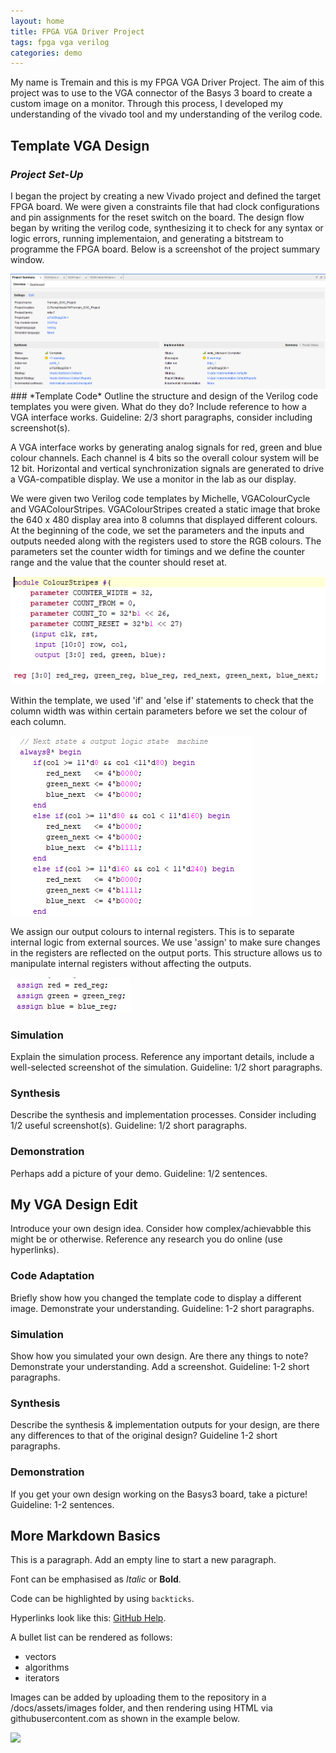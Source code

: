 ```yaml
---
layout: home
title: FPGA VGA Driver Project
tags: fpga vga verilog
categories: demo
---
```


My name is Tremain and this is my FPGA VGA Driver Project. The aim of this project was to use to the VGA connector of the Basys 3 board to create a custom image on a monitor. Through this process, I developed my understanding of the vivado tool and my understanding of the verilog code.  

## **Template VGA Design**
### *Project Set-Up*
I began the project by creating a new Vivado project and defined the target FPGA board. We were given a constraints file that had clock configurations and pin assignments for the reset switch on the board. The design flow began by writing the verilog code, synthesizing it to check for any syntax or logic errors, running implementaion, and generating a bitstream to programme the FPGA board. Below is a screenshot of the project summary window.

<img src="https://raw.githubusercontent.com/Tremainm/SOC_Project/main/docs/assets/images/ProjectSummary.png">
### *Template Code*
Outline the structure and design of the Verilog code templates you were given. What do they do? Include reference to how a VGA interface works. Guideline: 2/3 short paragraphs, consider including screenshot(s).

A VGA interface works by generating analog signals for red, green and blue colour channels. Each channel is 4 bits so the overall colour system will be 12 bit. Horizontal and vertical synchronization signals are generated to drive a VGA-compatible display. We use a monitor in the lab as our display.

We were given two Verilog code templates by Michelle, VGAColourCycle and VGAColourStripes. VGAColourStripes created a static image that broke the 640 x 480 display area into 8 columns that displayed different colours. At the beginning of the code, we set the parameters and the inputs and outputs needed along with the registers used to store the RGB colours. The parameters set the counter width for timings and we define the counter range and the value that the counter should reset at.

<img src="https://raw.githubusercontent.com/Tremainm/SOC_Project/main/docs/assets/images/ParametersStripesOrig.png">

Within the template, we used 'if' and 'else if' statements to check that the column width was within certain parameters before we set the colour of each column.

<img src="https://raw.githubusercontent.com/Tremainm/SOC_Project/main/docs/assets/images/ColourStripesOrig.png">

We assign our output colours to internal registers. This is to separate internal logic from external sources. We use 'assign' to make sure changes in the registers are reflected on the output ports. This structure allows us to manipulate internal registers without affecting the outputs.

<img src="https://raw.githubusercontent.com/Tremainm/SOC_Project/main/docs/assets/images/AssignReg.png">

### **Simulation**
Explain the simulation process. Reference any important details, include a well-selected screenshot of the simulation. Guideline: 1/2 short paragraphs.
### **Synthesis**
Describe the synthesis and implementation processes. Consider including 1/2 useful screenshot(s). Guideline: 1/2 short paragraphs.
### **Demonstration**
Perhaps add a picture of your demo. Guideline: 1/2 sentences.

## **My VGA Design Edit**
Introduce your own design idea. Consider how complex/achievabble this might be or otherwise. Reference any research you do online (use hyperlinks).
### **Code Adaptation**
Briefly show how you changed the template code to display a different image. Demonstrate your understanding. Guideline: 1-2 short paragraphs.
### **Simulation**
Show how you simulated your own design. Are there any things to note? Demonstrate your understanding. Add a screenshot. Guideline: 1-2 short paragraphs.
### **Synthesis**
Describe the synthesis & implementation outputs for your design, are there any differences to that of the original design? Guideline 1-2 short paragraphs.
### **Demonstration**
If you get your own design working on the Basys3 board, take a picture! Guideline: 1-2 sentences.

## **More Markdown Basics**
This is a paragraph. Add an empty line to start a new paragraph.

Font can be emphasised as *Italic* or **Bold**.

Code can be highlighted by using `backticks`.

Hyperlinks look like this: [GitHub Help](https://help.github.com/).

A bullet list can be rendered as follows:
- vectors
- algorithms
- iterators

Images can be added by uploading them to the repository in a /docs/assets/images folder, and then rendering using HTML via githubusercontent.com as shown in the example below.

<img src="https://raw.githubusercontent.com/melgineer/fpga-vga-verilog/main/docs/assets/images/VGAPrjSrcs.png">

